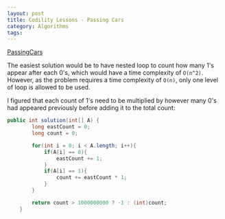 ```yaml
---
layout: post
title: Codility Lessons - Passing Cars
category: Algorithms
tags:
---
```


[PassingCars](https://app.codility.com/programmers/lessons/5-prefix_sums/passing_cars/)

The easiest solution would be to have nested loop to count how many 1's appear after each 0's, which would have a time complexity of `O(n^2)`. However, as the problem requires a time complexity of `O(n)`, only one level of loop is allowed to be used.

I figured that each count of 1's need to be multiplied by however many 0's had appeared previously before adding it to the total count:

```java
public int solution(int[] A) {
        long eastCount = 0;
        long count = 0;

        for(int i = 0; i < A.length; i++){
            if(A[i] == 0){
                eastCount += 1;
            }
            if(A[i] == 1){
                count += eastCount * 1;
            }
        }

        return count > 1000000000 ? -1 : (int)count;
    }
```
